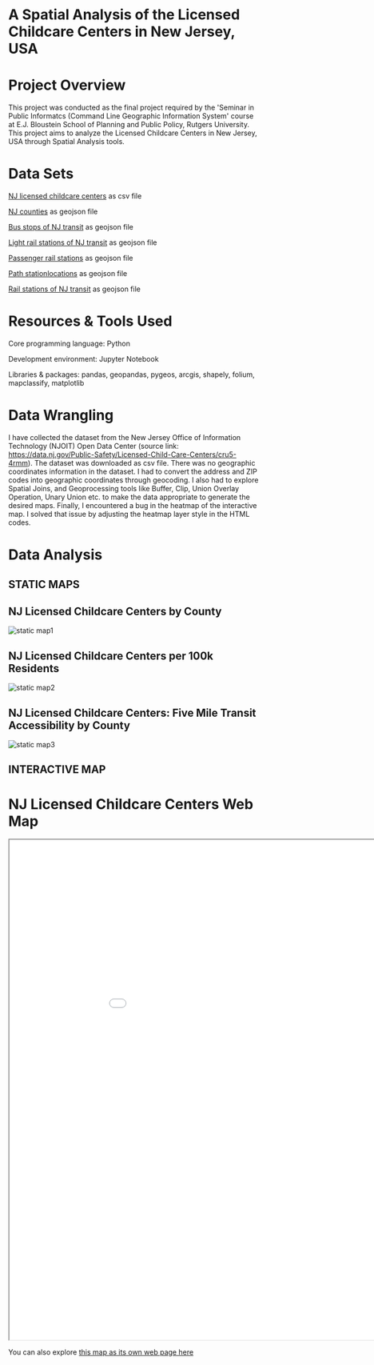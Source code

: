 # A Spatial Analysis of the Licensed Childcare Centers in New Jersey, USA

# Project Overview 
This project was conducted as the final project required by the 'Seminar in Public Informatcs (Command Line Geographic Information System' course at E.J. Bloustein School of Planning and Public Policy, Rutgers University. This project aims to analyze the Licensed Childcare Centers in New Jersey, USA through Spatial Analysis tools. 

# Data Sets
[NJ licensed childcare centers](https://github.com/mnurulhoque/NJ-Childcare-Centers/blob/main/Childcare_Centers.csv) as csv file 

[NJ counties](https://github.com/mnurulhoque/NJ-Childcare-Centers/blob/main/NJ_Counties_NGJIN_2021.geojson) as geojson file 

[Bus stops of NJ transit](https://github.com/mnurulhoque/NJ-Childcare-Centers/blob/main/Bus_Stops_of_NJ_Transit_by_Line.geojson) as geojson file 

[Light rail stations of NJ transit](https://github.com/mnurulhoque/NJ-Childcare-Centers/blob/main/Light_Rail_Stations_of_NJ_Transit.geojson) as geojson file 

[Passenger rail stations](https://github.com/mnurulhoque/NJ-Childcare-Centers/blob/main/Passenger_Rail_Stations.geojson) as geojson file 

[Path stationlocations](https://github.com/mnurulhoque/NJ-Childcare-Centers/blob/main/Path%20Station%20Locations.geojson) as geojson file 

[Rail stations of NJ transit](https://github.com/mnurulhoque/NJ-Childcare-Centers/blob/main/Rail_Stations_of_NJ_Transit.geojson) as geojson file 

# Resources & Tools Used
Core programming language: Python

Development environment: Jupyter Notebook

Libraries & packages: pandas, geopandas, pygeos, arcgis, shapely, folium, mapclassify, matplotlib

# Data Wrangling 
I have collected the dataset from the New Jersey Office of Information Technology (NJOIT) Open Data Center (source link: https://data.nj.gov/Public-Safety/Licensed-Child-Care-Centers/cru5-4rmm). The dataset was downloaded as csv file. There was no geographic coordinates information in the dataset. I had to convert the address and ZIP codes into geographic coordinates through geocoding. I also had to explore Spatial Joins, and Geoprocessing tools like Buffer, Clip, Union Overlay Operation, Unary Union etc. to make the data appropriate to generate the desired maps. Finally, I encountered a bug in the heatmap of the interactive map. I solved that issue by adjusting the heatmap layer style in the HTML codes.

# Data Analysis

## STATIC MAPS

## NJ Licensed Childcare Centers by County  
![static map1](https://github.com/mnurulhoque/NJ-Childcare-Centers/assets/152673435/340ebad6-df60-482f-8eeb-452bb042a8c5)

## NJ Licensed Childcare Centers per 100k Residents  
![static map2](https://github.com/mnurulhoque/NJ-Childcare-Centers/assets/152673435/6377a934-d0f5-4924-a1f4-ee463456fd94)

## NJ Licensed Childcare Centers: Five Mile Transit Accessibility by County  
![static map3](https://github.com/mnurulhoque/NJ-Childcare-Centers/assets/152673435/736c4625-79fb-4c1d-90c3-3945de4dd8ed)

## INTERACTIVE MAP  

# NJ Licensed Childcare Centers Web Map

<iframe src='nj_childcare_centers.html' width = '1000' height = '1000' ></iframe>

You can also explore [this map as its own web page here](nj_childcare_centers.html)
